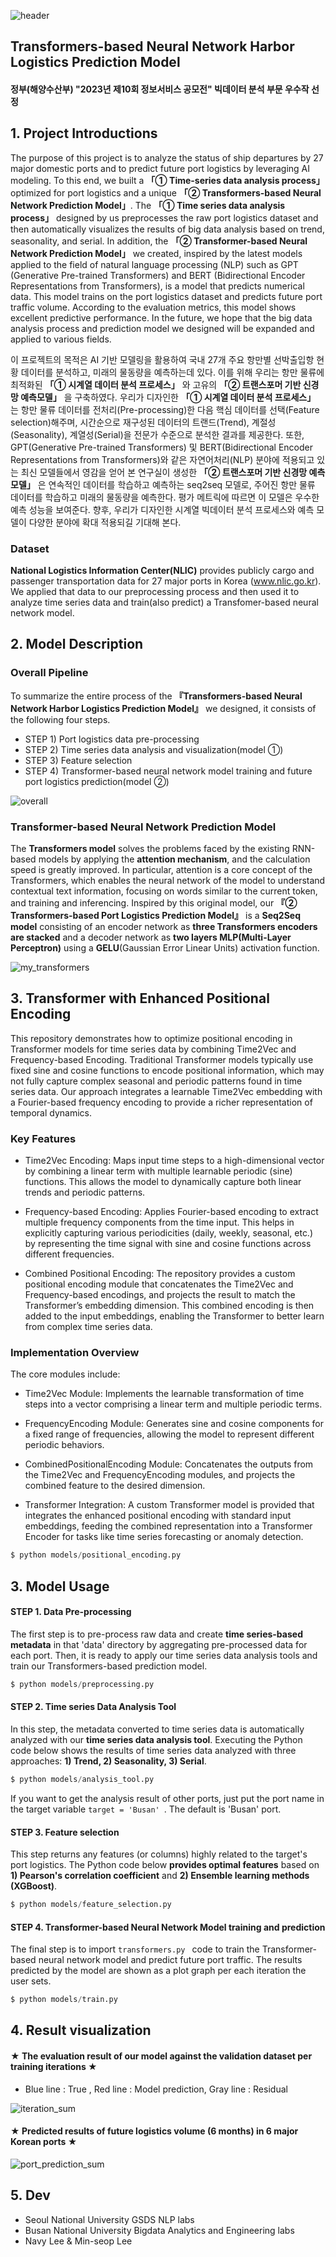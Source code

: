 ![header](https://capsule-render.vercel.app/api?type=waving&color=gradient&height=300&section=header&text=%20%20Harbor%20Logistics%20Forecaster&fontColor=317589&fontSize=60)


## Transformers-based Neural Network Harbor Logistics Prediction Model 
#### 정부(해양수산부) "2023년 제10회 정보서비스 공모전" 빅데이터 분석 부문 우수작 선정

## 1. Project Introductions

The purpose of this project is to analyze the status of ship departures by 27 major domestic ports and to predict future port logistics by leveraging AI modeling.
To this end, we built a **「① Time-series data analysis process」** optimized for port logistics and a unique **「② Transformers-based Neural Network Prediction Model」**. The **「① Time series data analysis process」** designed by us preprocesses the raw port logistics dataset and then automatically visualizes the results of big data analysis based on trend, seasonality, and serial. In addition, the **「② Transformer-based Neural Network Prediction Model」** we created, inspired by the latest models applied to the field of natural language processing (NLP) such as GPT (Generative Pre-trained Transformers) and BERT (Bidirectional Encoder Representations from Transformers), is a model that predicts numerical data. This model trains on the port logistics dataset and predicts future port traffic volume. According to the evaluation metrics, this model shows excellent predictive performance. In the future, we hope that the big data analysis process and prediction model we designed will be expanded and applied to various fields.


이 프로젝트의 목적은 AI 기반 모델링을 활용하여 국내 27개 주요 항만별 선박출입항 현황 데이터를 분석하고, 미래의 물동량을 예측하는데 있다. 이를 위해 우리는 항만 물류에 최적화된 **「① 시계열 데이터 분석 프로세스」** 와 고유의 **「② 트랜스포머 기반 신경망 예측모델」** 을 구축하였다. 우리가 디자인한 **「① 시계열 데이터 분석 프로세스」** 는 항만 물류 데이터를 전처리(Pre-processing)한 다음 핵심 데이터를 선택(Feature selection)해주며, 시간순으로 재구성된 데이터의 트랜드(Trend), 계절성(Seasonality), 계열성(Serial)을 전문가 수준으로 분석한 결과를 제공한다. 또한, GPT(Generative Pre-trained Transformers)  및 BERT(Bidirectional Encoder Representations from Transformers)와 같은 자연어처리(NLP) 분야에 적용되고 있는 최신 모델들에서 영감을 얻어 본 연구실이 생성한 **「② 트랜스포머 기반 신경망 예측모델」** 은 연속적인 데이터를 학습하고 예측하는 seq2seq 모델로, 주어진 항만 물류 데이터를 학습하고 미래의 물동량을 예측한다. 평가 메트릭에 따르면 이 모델은 우수한 예측 성능을 보여준다. 향후, 우리가 디자인한 시계열 빅데이터 분석 프로세스와 예측 모델이 다양한 분야에 확대 적용되길 기대해 본다.


### Dataset
**National Logistics Information Center(NLIC)** provides publicly cargo and passenger transportation data for 27 major ports in Korea (www.nlic.go.kr). We applied that data to our preprocessing process and then used it to analyze time series data and train(also predict) a Transfomer-based neural network model. 


## 2. Model Description

### Overall Pipeline
To summarize the entire process of the **『Transformers-based Neural Network Harbor Logistics Prediction Model』** we designed, it consists of the following four steps.
  - STEP 1) Port logistics data pre-processing
  - STEP 2) Time series data analysis and visualization(model ①)
  - STEP 3) Feature selection
  - STEP 4) Transformer-based neural network model training and future port logistics prediction(model ②)

![overall](https://user-images.githubusercontent.com/105137667/235141521-1d2a0a20-a7a1-4287-8ab1-585b06f9b426.jpg)


### Transformer-based Neural Network Prediction Model

The **Transformers model** solves the problems faced by the existing RNN-based models by applying the **attention mechanism**, and the calculation speed is greatly improved.  In particular, attention is a core concept of the Transformers, which enables the neural network of the model to understand contextual text information, focusing on words similar to the current token, and training and inferencing. Inspired by this original model, our **『② Transformers-based Port Logistics Prediction Model』** is a **Seq2Seq model** consisting of an encoder network as **three Transformers encoders are stacked** and a decoder network as **two layers MLP(Multi-Layer Perceptron)** using a **GELU**(Gaussian Error Linear Units) activation function.

![my_transformers](https://user-images.githubusercontent.com/105137667/234526953-1165f18c-b57a-4979-abad-bda6c8af7f9e.jpg)

## 3. Transformer with Enhanced Positional Encoding
This repository demonstrates how to optimize positional encoding in Transformer models for time series data by combining Time2Vec and Frequency-based Encoding. Traditional Transformer models typically use fixed sine and cosine functions to encode positional information, which may not fully capture complex seasonal and periodic patterns found in time series data. Our approach integrates a learnable Time2Vec embedding with a Fourier-based frequency encoding to provide a richer representation of temporal dynamics.

### Key Features
  - Time2Vec Encoding:
Maps input time steps to a high-dimensional vector by combining a linear term with multiple learnable periodic (sine) functions. This allows the model to dynamically capture both linear trends and periodic patterns.

  - Frequency-based Encoding:
Applies Fourier-based encoding to extract multiple frequency components from the time input. This helps in explicitly capturing various periodicities (daily, weekly, seasonal, etc.) by representing the time signal with sine and cosine functions across different frequencies.

  - Combined Positional Encoding:
The repository provides a custom positional encoding module that concatenates the Time2Vec and Frequency-based encodings, and projects the result to match the Transformer’s embedding dimension. This combined encoding is then added to the input embeddings, enabling the Transformer to better learn from complex time series data.

### Implementation Overview
The core modules include:

  - Time2Vec Module:
Implements the learnable transformation of time steps into a vector comprising a linear term and multiple periodic terms.

  - FrequencyEncoding Module:
Generates sine and cosine components for a fixed range of frequencies, allowing the model to represent different periodic behaviors.

   - CombinedPositionalEncoding Module:
Concatenates the outputs from the Time2Vec and FrequencyEncoding modules, and projects the combined feature to the desired dimension.

   - Transformer Integration:
A custom Transformer model is provided that integrates the enhanced positional encoding with standard input embeddings, feeding the combined representation into a Transformer Encoder for tasks like time series forecasting or anomaly detection.
```python
$ python models/positional_encoding.py
```

## 3. Model Usage

#### STEP 1. Data Pre-processing
The first step is to pre-process raw data and create **time series-based metadata** in that 'data' directory by aggregating pre-processed data for each port. Then, it is ready to apply our time series data analysis tools and train our Transformers-based prediction model.

```python
$ python models/preprocessing.py
```

#### STEP 2. Time series Data Analysis Tool
In this step, the metadata converted to time series data is automatically analyzed with our **time series data analysis tool**. Executing the Python code below shows the results of time series data analyzed with three approaches: **1) Trend, 2) Seasonality, 3) Serial**.

 ```python
$ python models/analysis_tool.py
```

If you want to get the analysis result of other ports, just put the port name in the target variable ```target = 'Busan' ```. The default is 'Busan' port.

#### STEP 3. Feature selection
This step returns any features (or columns) highly related to the target's port logistics. The Python code below **provides optimal features** based on **1) Pearson's correlation coefficient** and **2) Ensemble learning methods (XGBoost)**.

 ```python
$ python models/feature_selection.py
```

#### STEP 4. Transformer-based Neural Network Model training and prediction
The final step is to import ```transformers.py ``` code to train the Transformer-based neural network model and predict future port traffic. The results predicted by the model are shown as a plot graph per each iteration the user sets.

 ```python
$ python models/train.py
```

## 4. Result visualization

#### ★ The evaluation result of our model against the validation dataset per training iterations ★ 
* Blue line : True , Red line : Model prediction, Gray line : Residual

![iteration_sum](https://github.com/Navy10021/Harbor_Logistics_prediction/assets/105137667/f68f299d-6761-454e-8e2e-5f1a0fba0be2)


#### ★ Predicted results of future logistics volume (6 months) in 6 major Korean ports ★ 

![port_prediction_sum](https://github.com/Navy10021/Harbor_Logistics_prediction/assets/105137667/4e2d3bcc-a88d-4825-b6a3-3f65967641a2)


## 5. Dev
  - Seoul National University GSDS NLP labs
  - Busan National University Bigdata Analytics and Engineering labs
  - Navy Lee & Min-seop Lee
